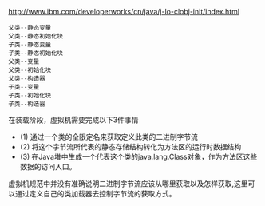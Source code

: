 
http://www.ibm.com/developerworks/cn/java/j-lo-clobj-init/index.html

```
父类--静态变量
父类--静态初始化块
子类--静态变量
子类--静态初始化块
父类--变量
父类--初始化块
父类--构造器
子类--变量
子类--初始化块
子类--构造器

```

在装载阶段，虚拟机需要完成以下3件事情

 + (1) 通过一个类的全限定名来获取定义此类的二进制字节流
 + (2) 将这个字节流所代表的静态存储结构转化为方法区的运行时数据结构
 + (3) 在Java堆中生成一个代表这个类的java.lang.Class对象，作为方法区这些数据的访问入口。

虚拟机规范中并没有准确说明二进制字节流应该从哪里获取以及怎样获取,这里可以通过定义自己的类加载器去控制字节流的获取方式。